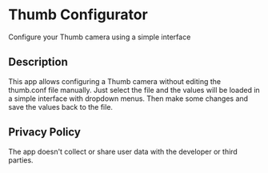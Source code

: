 # Thumb Configurator

Configure your Thumb camera using a simple interface

## Description

This app allows configuring a Thumb camera without editing the thumb.conf file manually. Just select the file and the values will be loaded in a simple interface with dropdown menus. Then make some changes and save the values back to the file.

## Privacy Policy

The app doesn't collect or share user data with the developer or third parties.
